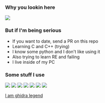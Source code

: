 ### Why you lookin here

![](https://i.redd.it/7nu43ek0hlw51.jpg)
 

### But if I'm being serious

- If you want to date, send a PR on this repo
- Learning C and C++ (trying)
- I know some python and I don't like using it
- Also trying to learn RE and failing
- I live inside of my PC

### Some stuff I use
![](https://img.shields.io/badge/Arch-gray?style=flat&logo=Arch%20Linux&label=OS&color=E87C39)
![](https://img.shields.io/badge/Windows-gray?style=flat&logo=Windows&label=OS&color=E87C39)
![](https://img.shields.io/badge/Py-gray?style=flat&logo=python&label=Lang&color=E87C39)
![](https://img.shields.io/badge/C-gray?style=flat&logo=C&label=Lang&color=E87C39)
![](https://img.shields.io/badge/C++-gray?style=flat&logo=Cplusplus&label=Lang&color=E87C39)
![](https://img.shields.io/badge/VS-gray?style=flat&logo=visualstudio&label=Editor&color=E87C39)
![](https://img.shields.io/badge/VSC-gray?style=flat&logo=visualstudiocode&label=Editor&color=E87C39)



[I am ghidra legend](https://cdn.discordapp.com/attachments/872075419568979988/905618078954553414/ghidra_legend.png)